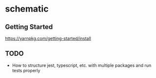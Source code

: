 # schematic

## Getting Started

https://yarnpkg.com/getting-started/install

## TODO

- How to structure jest, typescript, etc. with multiple packages and run tests properly
